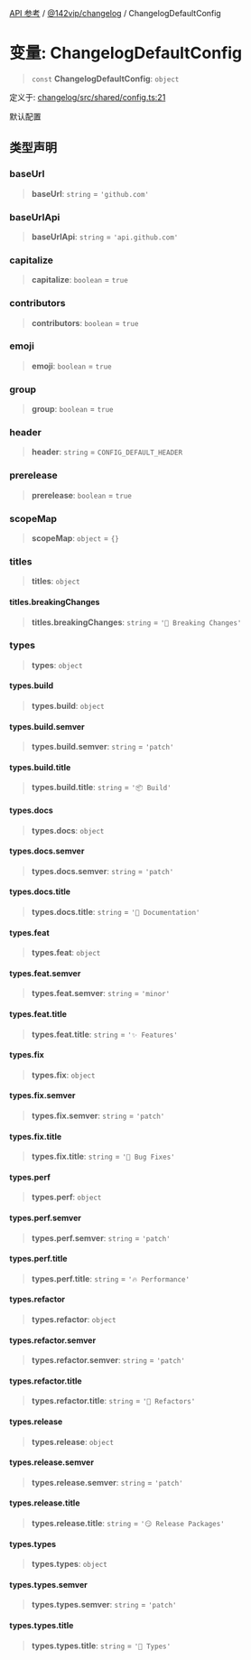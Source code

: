 [API 参考](../../../index.md) / [@142vip/changelog](../index.md) / ChangelogDefaultConfig

# 变量: ChangelogDefaultConfig

> `const` **ChangelogDefaultConfig**: `object`

定义于: [changelog/src/shared/config.ts:21](https://github.com/142vip/core-x/blob/d59cdcda9f62fc93dcb0efb54c66772997c75711/packages/changelog/src/shared/config.ts#L21)

默认配置

## 类型声明

### baseUrl

> **baseUrl**: `string` = `'github.com'`

### baseUrlApi

> **baseUrlApi**: `string` = `'api.github.com'`

### capitalize

> **capitalize**: `boolean` = `true`

### contributors

> **contributors**: `boolean` = `true`

### emoji

> **emoji**: `boolean` = `true`

### group

> **group**: `boolean` = `true`

### header

> **header**: `string` = `CONFIG_DEFAULT_HEADER`

### prerelease

> **prerelease**: `boolean` = `true`

### scopeMap

> **scopeMap**: `object` = `{}`

### titles

> **titles**: `object`

#### titles.breakingChanges

> **titles.breakingChanges**: `string` = `'🚨 Breaking Changes'`

### types

> **types**: `object`

#### types.build

> **types.build**: `object`

#### types.build.semver

> **types.build.semver**: `string` = `'patch'`

#### types.build.title

> **types.build.title**: `string` = `'📦 Build'`

#### types.docs

> **types.docs**: `object`

#### types.docs.semver

> **types.docs.semver**: `string` = `'patch'`

#### types.docs.title

> **types.docs.title**: `string` = `'📖 Documentation'`

#### types.feat

> **types.feat**: `object`

#### types.feat.semver

> **types.feat.semver**: `string` = `'minor'`

#### types.feat.title

> **types.feat.title**: `string` = `'✨ Features'`

#### types.fix

> **types.fix**: `object`

#### types.fix.semver

> **types.fix.semver**: `string` = `'patch'`

#### types.fix.title

> **types.fix.title**: `string` = `'🐛 Bug Fixes'`

#### types.perf

> **types.perf**: `object`

#### types.perf.semver

> **types.perf.semver**: `string` = `'patch'`

#### types.perf.title

> **types.perf.title**: `string` = `'🔥 Performance'`

#### types.refactor

> **types.refactor**: `object`

#### types.refactor.semver

> **types.refactor.semver**: `string` = `'patch'`

#### types.refactor.title

> **types.refactor.title**: `string` = `'💅 Refactors'`

#### types.release

> **types.release**: `object`

#### types.release.semver

> **types.release.semver**: `string` = `'patch'`

#### types.release.title

> **types.release.title**: `string` = `'😏 Release Packages'`

#### types.types

> **types.types**: `object`

#### types.types.semver

> **types.types.semver**: `string` = `'patch'`

#### types.types.title

> **types.types.title**: `string` = `'🌊 Types'`
